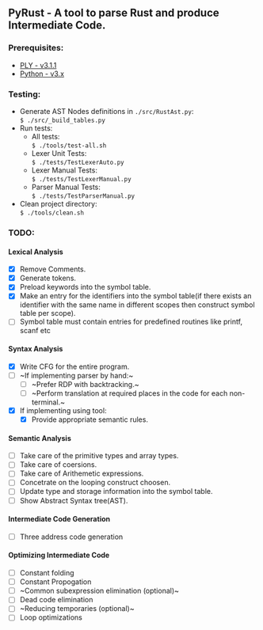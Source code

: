 ## PyRust - A tool to parse Rust and produce Intermediate Code.

### Prerequisites:
- [PLY - v3.1.1](http://www.dabeaz.com/ply/)
- [Python - v3.x](https://www.python.org/download/releases/3.0/)

### Testing:
- Generate AST Nodes definitions in `./src/RustAst.py`:<br>
`$ ./src/_build_tables.py`
- Run tests:
    - All tests:<br>
`$ ./tools/test-all.sh`
    - Lexer Unit Tests:<br>
`$ ./tests/TestLexerAuto.py`
    - Lexer Manual Tests:<br>
`$ ./tests/TestLexerManual.py`
    - Parser Manual Tests:<br>
`$ ./tests/TestParserManual.py`
- Clean project directory:<br>
`$ ./tools/clean.sh`

### TODO:
#### Lexical Analysis
- [x] Remove Comments.
- [x] Generate tokens.
- [x] Preload keywords into the symbol table.
- [x] Make an entry for the identifiers into the symbol table(if there exists an identifier with the same name in different scopes then construct symbol table per scope).
- [ ] Symbol table must contain entries for predefined routines like printf, scanf etc
#### Syntax Analysis
- [x] Write CFG for the entire program.
- [ ] ~If implementing parser by hand:~
	- [ ] ~Prefer RDP with backtracking.~
	- [ ] ~Perform translation at required places in the code for each non-terminal.~
- [x] If implementing using tool:
	- [x] Provide appropriate semantic rules.
#### Semantic Analysis
- [ ] Take care of the primitive types and array types.
- [ ] Take care of coersions.
- [ ] Take care of Arithemetic expressions.
- [ ] Concetrate on the looping construct choosen.
- [ ] Update type and storage information into the symbol table.
- [ ] Show Abstract Syntax tree(AST).
#### Intermediate Code Generation
- [ ] Three address code generation
#### Optimizing Intermediate Code
- [ ] Constant folding
- [ ] Constant Propogation
- [ ] ~Common subexpression elimination (optional)~
- [ ] Dead code elimination
- [ ] ~Reducing temporaries (optional)~
- [ ] Loop optimizations 
